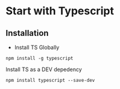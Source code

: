 # Start with Typescript

## Installation

- Install TS Globally

```
npm install -g typescript
```

Install TS as a DEV depedency

```
npm install typescript --save-dev
```
